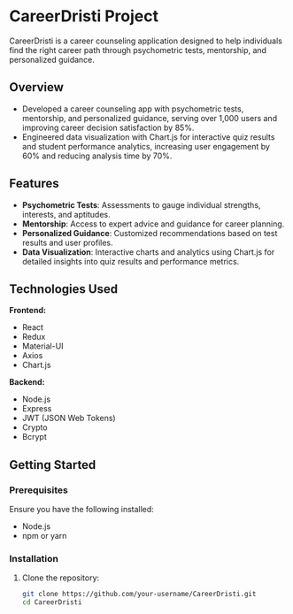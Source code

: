 # CareerDristi Project

CareerDristi is a career counseling application designed to help individuals find the right career path through psychometric tests, mentorship, and personalized guidance.

## Overview
- Developed a career counseling app with psychometric tests, mentorship, and personalized guidance, serving over 1,000 users and improving career decision satisfaction by 85%.
- Engineered data visualization with Chart.js for interactive quiz results and student performance analytics, increasing user engagement by 60% and reducing analysis time by 70%.

## Features
- **Psychometric Tests**: Assessments to gauge individual strengths, interests, and aptitudes.
- **Mentorship**: Access to expert advice and guidance for career planning.
- **Personalized Guidance**: Customized recommendations based on test results and user profiles.
- **Data Visualization**: Interactive charts and analytics using Chart.js for detailed insights into quiz results and performance metrics.

## Technologies Used

**Frontend:**
- React
- Redux
- Material-UI
- Axios
- Chart.js

**Backend:**
- Node.js
- Express
- JWT (JSON Web Tokens)
- Crypto
- Bcrypt

## Getting Started

### Prerequisites
Ensure you have the following installed:
- Node.js
- npm or yarn

### Installation
1. Clone the repository:
   ```sh
   git clone https://github.com/your-username/CareerDristi.git
   cd CareerDristi

